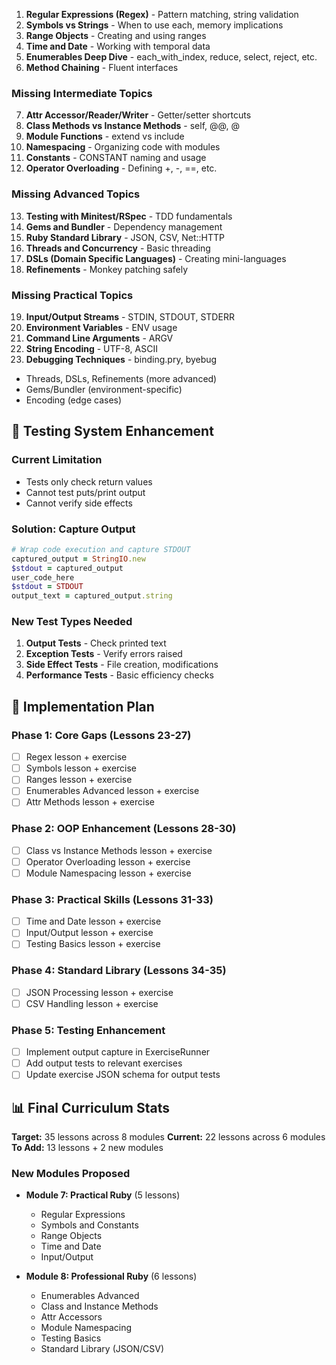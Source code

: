 1. **Regular Expressions (Regex)** - Pattern matching, string validation
2. **Symbols vs Strings** - When to use each, memory implications
3. **Range Objects** - Creating and using ranges
4. **Time and Date** - Working with temporal data
5. **Enumerables Deep Dive** - each_with_index, reduce, select, reject, etc.
6. **Method Chaining** - Fluent interfaces

### Missing Intermediate Topics

7. **Attr Accessor/Reader/Writer** - Getter/setter shortcuts
8. **Class Methods vs Instance Methods** - self, @@, @
9. **Module Functions** - extend vs include
10. **Namespacing** - Organizing code with modules
11. **Constants** - CONSTANT naming and usage
12. **Operator Overloading** - Defining +, -, ==, etc.

### Missing Advanced Topics

13. **Testing with Minitest/RSpec** - TDD fundamentals
14. **Gems and Bundler** - Dependency management
15. **Ruby Standard Library** - JSON, CSV, Net::HTTP
16. **Threads and Concurrency** - Basic threading
17. **DSLs (Domain Specific Languages)** - Creating mini-languages
18. **Refinements** - Monkey patching safely

### Missing Practical Topics

19. **Input/Output Streams** - STDIN, STDOUT, STDERR
20. **Environment Variables** - ENV usage
21. **Command Line Arguments** - ARGV
22. **String Encoding** - UTF-8, ASCII
23. **Debugging Techniques** - binding.pry, byebug



- Threads, DSLs, Refinements (more advanced)
- Gems/Bundler (environment-specific)
- Encoding (edge cases)

## 📝 Testing System Enhancement

### Current Limitation

- Tests only check return values
- Cannot test puts/print output
- Cannot verify side effects

### Solution: Capture Output

```ruby
# Wrap code execution and capture STDOUT
captured_output = StringIO.new
$stdout = captured_output
user_code_here
$stdout = STDOUT
output_text = captured_output.string
```

### New Test Types Needed

1. **Output Tests** - Check printed text
2. **Exception Tests** - Verify errors raised
3. **Side Effect Tests** - File creation, modifications
4. **Performance Tests** - Basic efficiency checks

## 🚀 Implementation Plan

### Phase 1: Core Gaps (Lessons 23-27)

- [ ] Regex lesson + exercise
- [ ] Symbols lesson + exercise
- [ ] Ranges lesson + exercise
- [ ] Enumerables Advanced lesson + exercise
- [ ] Attr Methods lesson + exercise

### Phase 2: OOP Enhancement (Lessons 28-30)

- [ ] Class vs Instance Methods lesson + exercise
- [ ] Operator Overloading lesson + exercise
- [ ] Module Namespacing lesson + exercise

### Phase 3: Practical Skills (Lessons 31-33)

- [ ] Time and Date lesson + exercise
- [ ] Input/Output lesson + exercise
- [ ] Testing Basics lesson + exercise

### Phase 4: Standard Library (Lessons 34-35)

- [ ] JSON Processing lesson + exercise
- [ ] CSV Handling lesson + exercise

### Phase 5: Testing Enhancement

- [ ] Implement output capture in ExerciseRunner
- [ ] Add output tests to relevant exercises
- [ ] Update exercise JSON schema for output tests

## 📊 Final Curriculum Stats

**Target:** 35 lessons across 8 modules
**Current:** 22 lessons across 6 modules
**To Add:** 13 lessons + 2 new modules

### New Modules Proposed

- **Module 7: Practical Ruby** (5 lessons)
  - Regular Expressions
  - Symbols and Constants
  - Range Objects
  - Time and Date
  - Input/Output

- **Module 8: Professional Ruby** (6 lessons)
  - Enumerables Advanced
  - Class and Instance Methods
  - Attr Accessors
  - Module Namespacing
  - Testing Basics
  - Standard Library (JSON/CSV)
